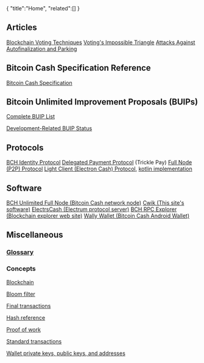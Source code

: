 <div class="cwikmeta">
{
"title":"Home",
"related":[]
}</div>

## Articles
[Blockchain Voting Techniques](/blockchain_voting.md)
[Voting's Impossible Triangle](/voting_impossible_triangle.md)
[Attacks Against Autofinalization and Parking](/autofinalization_parking.md)

## Bitcoin Cash Specification Reference
[Bitcoin Cash Specification](ref/home)

## Bitcoin Unlimited Improvement Proposals (BUIPs)
[Complete BUIP List](/buipref/README.md)

[Development-Related BUIP Status](/buip/summary.md)

## Protocols
[BCH Identity Protocol](/identity__protocol.md)
[Delegated Payment Protocol](/delegated_payment_protocol.md) (Trickle Pay)
[Full Node (P2P) Protocol](/ref/protocol.md)
[Light Client (Electron Cash) Protocol](https://electrum.readthedocs.io/en/latest/protocol.html), [kotlin implementation](https://gitlab.com/wallywallet/libbitcoincashkotlin/-/blob/master/libbitcoincash/src/main/kotlin/info/bitcoinunlimited/electrumclient.kt)

## Software
[BCH Unlimited Full Node (Bitcoin Cash network node)](/bu_bitcoind.md)
[Cwik (This site's software)](/cwik.md) 
[ElectrsCash (Electrum protocol server)](https://gitlab.com/bitcoinunlimited/ElectrsCash)
[BCH RPC Explorer (Blockchain explorer web site)](https://github.com/sickpig/bch-rpc-explorer)
[Wally Wallet (Bitcoin Cash Android Wallet)](/wally)


## Miscellaneous

### [Glossary](/glossary.md)

### Concepts
[Blockchain](blockchain.md)

[Bloom filter](objects/bloom__filter)

[Final transactions](/final__transactions.md)

[Hash reference](hash__reference)

[Proof of work](proof__of__work)

[Standard transactions](/standard__transactions.md)

[Wallet private keys, public keys, and addresses](objects/wallet__objects)